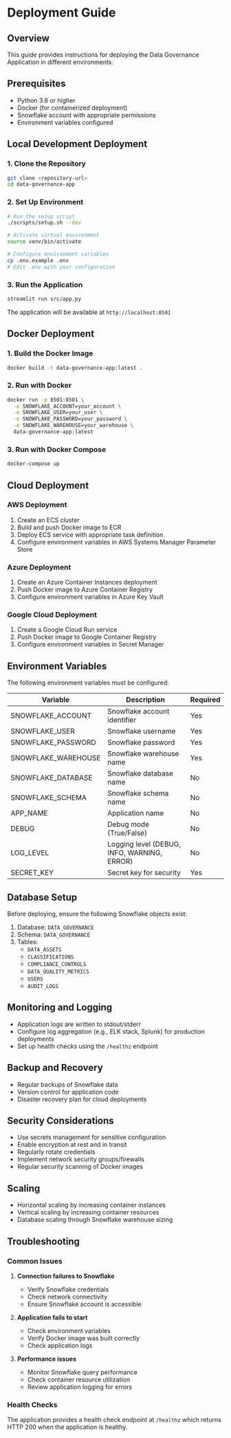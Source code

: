 # Deployment Guide

## Overview

This guide provides instructions for deploying the Data Governance Application in different environments.

## Prerequisites

- Python 3.8 or higher
- Docker (for containerized deployment)
- Snowflake account with appropriate permissions
- Environment variables configured

## Local Development Deployment

### 1. Clone the Repository

```bash
git clone <repository-url>
cd data-governance-app
```

### 2. Set Up Environment

```bash
# Run the setup script
./scripts/setup.sh --dev

# Activate virtual environment
source venv/bin/activate

# Configure environment variables
cp .env.example .env
# Edit .env with your configuration
```

### 3. Run the Application

```bash
streamlit run src/app.py
```

The application will be available at `http://localhost:8501`

## Docker Deployment

### 1. Build the Docker Image

```bash
docker build -t data-governance-app:latest .
```

### 2. Run with Docker

```bash
docker run -p 8501:8501 \
  -e SNOWFLAKE_ACCOUNT=your_account \
  -e SNOWFLAKE_USER=your_user \
  -e SNOWFLAKE_PASSWORD=your_password \
  -e SNOWFLAKE_WAREHOUSE=your_warehouse \
  data-governance-app:latest
```

### 3. Run with Docker Compose

```bash
docker-compose up
```

## Cloud Deployment

### AWS Deployment

1. Create an ECS cluster
2. Build and push Docker image to ECR
3. Deploy ECS service with appropriate task definition
4. Configure environment variables in AWS Systems Manager Parameter Store

### Azure Deployment

1. Create an Azure Container Instances deployment
2. Push Docker image to Azure Container Registry
3. Configure environment variables in Azure Key Vault

### Google Cloud Deployment

1. Create a Google Cloud Run service
2. Push Docker image to Google Container Registry
3. Configure environment variables in Secret Manager

## Environment Variables

The following environment variables must be configured:

| Variable | Description | Required |
|----------|-------------|----------|
| SNOWFLAKE_ACCOUNT | Snowflake account identifier | Yes |
| SNOWFLAKE_USER | Snowflake username | Yes |
| SNOWFLAKE_PASSWORD | Snowflake password | Yes |
| SNOWFLAKE_WAREHOUSE | Snowflake warehouse name | Yes |
| SNOWFLAKE_DATABASE | Snowflake database name | No |
| SNOWFLAKE_SCHEMA | Snowflake schema name | No |
| APP_NAME | Application name | No |
| DEBUG | Debug mode (True/False) | No |
| LOG_LEVEL | Logging level (DEBUG, INFO, WARNING, ERROR) | No |
| SECRET_KEY | Secret key for security | Yes |

## Database Setup

Before deploying, ensure the following Snowflake objects exist:

1. Database: `DATA_GOVERNANCE`
2. Schema: `DATA_GOVERNANCE`
3. Tables:
   - `DATA_ASSETS`
   - `CLASSIFICATIONS`
   - `COMPLIANCE_CONTROLS`
   - `DATA_QUALITY_METRICS`
   - `USERS`
   - `AUDIT_LOGS`

## Monitoring and Logging

- Application logs are written to stdout/stderr
- Configure log aggregation (e.g., ELK stack, Splunk) for production deployments
- Set up health checks using the `/healthz` endpoint

## Backup and Recovery

- Regular backups of Snowflake data
- Version control for application code
- Disaster recovery plan for cloud deployments

## Security Considerations

- Use secrets management for sensitive configuration
- Enable encryption at rest and in transit
- Regularly rotate credentials
- Implement network security groups/firewalls
- Regular security scanning of Docker images

## Scaling

- Horizontal scaling by increasing container instances
- Vertical scaling by increasing container resources
- Database scaling through Snowflake warehouse sizing

## Troubleshooting

### Common Issues

1. **Connection failures to Snowflake**
   - Verify Snowflake credentials
   - Check network connectivity
   - Ensure Snowflake account is accessible

2. **Application fails to start**
   - Check environment variables
   - Verify Docker image was built correctly
   - Check application logs

3. **Performance issues**
   - Monitor Snowflake query performance
   - Check container resource utilization
   - Review application logging for errors

### Health Checks

The application provides a health check endpoint at `/healthz` which returns HTTP 200 when the application is healthy.
